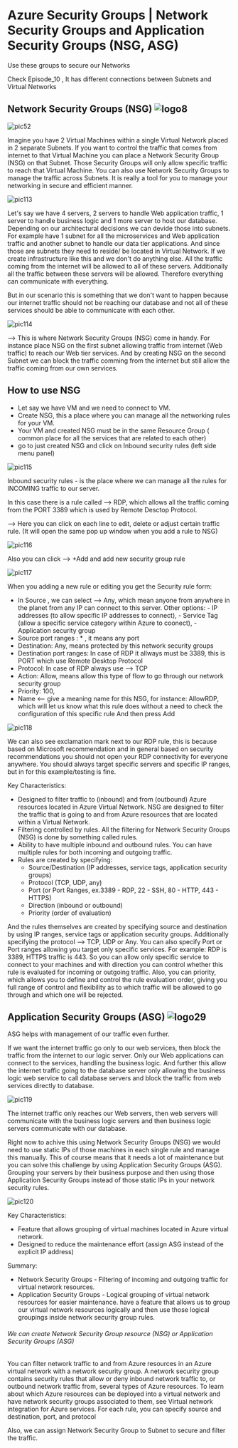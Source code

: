 # Azure Security Groups | Network Security Groups and Application Security Groups (NSG, ASG)

Use these groups to secure our Networks

Check Episode_10 , It has different connections between Subnets and Virtual Networks

## Network Security Groups (NSG) ![logo8](https://github.com/Julian22222/Clouds/blob/main/Azure/logo/logo8.jpg)

![pic52](https://github.com/Julian22222/Clouds/blob/main/Azure/IMG/pic52.jpg)

Imagine you have 2 Virtual Machines within a single Virtual Network placed in 2 separate Subnets. If you want to control the traffic that comes from internet to that Virtual Machine you can place a Network Security Group (NSG) on that Subnet. Those Security Groups will only allow specific traffic to reach that Virtual Machine. You can also use Network Security Groups to manage the traffic across Subnets. It is really a tool for you to manage your networking in secure and efficient manner.

![pic113](https://github.com/Julian22222/Clouds/blob/main/Azure/IMG/pic113.jpg)

Let's say we have 4 servers, 2 servers to handle Web application traffic, 1 server to handle business logic and 1 more server to host our database. Depending on our architectural decisions we can devide those into subnets. For example have 1 subnet for all the microservices and Web application traffic and another subnet to handle our data tier applications. And since those are subnets they need to reside/ be located in Virtual Network. If we create infrastructure like this and we don't do anything else. All the traffic coming from the internet will be allowed to all of these servers. Additionally all the traffic between these servers will be allowed. Therefore everything can communicate with everything.

But in our scenario this is something that we don't want to happen because our internet traffic should not be reaching our database and not all of these services should be able to communicate with each other.

![pic114](https://github.com/Julian22222/Clouds/blob/main/Azure/IMG/pic114.jpg)

--> This is where Network Security Groups (NSG) come in handy. For instance place NSG on the first subnet allowing traffic from internet (Web traffic) to reach our Web tier services. And by creating NSG on the second Subnet we can block the traffic comming from the internet but still allow the traffic coming from our own services.

## How to use NSG

- Let say we have VM and we need to connect to VM.
- Create NSG, this a place where you can manage all the networking rules for your VM.
- Your VM and created NSG must be in the same Resource Group ( common place for all the services that are related to each other)
- go to just created NSG and click on Inbound security rules (left side menu panel)

![pic115](https://github.com/Julian22222/Clouds/blob/main/Azure/IMG/pic115.jpg)

Inbound security rules - is the place where we can manage all the rules for INCOMING traffic to our server.

In this case there is a rule called --> RDP, which allows all the traffic coming from the PORT 3389 which is used by Remote Desctop Protocol.

--> Here you can click on each line to edit, delete or adjust certain traffic rule. (It will open the same pop up window when you add a rule to NSG)

![pic116](https://github.com/Julian22222/Clouds/blob/main/Azure/IMG/pic116.jpg)

Also you can click --> +Add and add new security group rule

![pic117](https://github.com/Julian22222/Clouds/blob/main/Azure/IMG/pic117.jpg)

When you adding a new rule or editing you get the Security rule form:

- In Source , we can select --> Any, which mean anyone from anywhere in the planet from any IP can connect to this server.
  Other options: - IP addresses (to allow specific IP addresses to connect), - Service Tag (allow a specific service category within Azure to coonect), - Application security group
- Source port ranges : \* , it means any port
- Destination: Any, means protected by this network security groups
- Destination port ranges: In case of RDP it allways must be 3389, this is PORT which use Remote Desktop Protocol
- Protocol: In case of RDP always use --> TCP
- Action: Allow, means allow this type of flow to go through our network security group
- Priority: 100,
- Name <-- give a meaning name for this NSG, for instance: AllowRDP, which will let us know what this rule does without a need to check the configuration of this specific rule
  And then press Add

![pic118](https://github.com/Julian22222/Clouds/blob/main/Azure/IMG/pic118.jpg)

We can also see exclamation mark next to our RDP rule, this is because based on Microsoft recommendation and in general based on security recommendations you should not open your RDP connectivity for everyone anywhere. You should always target specific servers and specific IP ranges, but in for this example/testing is fine.

Key Characteristics:

- Designed to filter traffic to (inbound) and from (outbound) Azure resources located in Azure Virtual Network. NSG are designed to filter the traffic that is going to and from Azure resources that are located within a Virtual Network.
- Filtering controlled by rules. All the filtering for Network Security Groups (NSG) is done by something called rules.
- Ability to have multiple inbound and outbound rules. You can have multiple rules for both incoming and outgoing traffic.
- Rules are created by specifying:
  - Source/Destination (IP addresses, service tags, application security groups)
  - Protocol (TCP, UDP, any)
  - Port (or Port Ranges, ex.3389 - RDP, 22 - SSH, 80 - HTTP, 443 - HTTPS)
  - Direction (inbound or outbound)
  - Priority (order of evaluation)

And the rules themselves are created by specifying source and destination by using IP ranges, service tags or application security groups. Additionally specifying the protocol --> TCP, UDP or Any. You can also specify Port or Port ranges allowing you target only specific services. For example: RDP is 3389, HTTPS traffic is 443. So you can allow only specific service to connect to your machines and with direction you can control whether this rule is evaluated for incoming or outgoing traffic. Also, you can priority, which allows you to define and control the rule evaluation order, giving you full range of control and flexibility as to which traffic will be allowed to go through and which one will be rejected.

## Application Security Groups (ASG) ![logo29](https://github.com/Julian22222/Clouds/blob/main/Azure/logo/logo29.jpg)

ASG helps with management of our traffic even further.

If we want the internet traffic go only to our web services, then block the traffic from the internet to our logic server. Only our Web applications can connect to the services, handling the business logic. And further this allow the internet traffic going to the database server only allowing the business logic web service to call database servers and block the traffic from web services directly to database.

![pic119](https://github.com/Julian22222/Clouds/blob/main/Azure/IMG/pic119.jpg)

The internet traffic only reaches our Web servers, then web servers will communicate with the business logic servers and then business logic servers communicate with our database.

Right now to achive this using Network Security Groups (NSG) we would need to use static IPs of those machines in each single rule and manage this manually. This of course means that it needs a lot of maintenance but you can solve this challenge by using Application Security Groups (ASG). Grouping your servers by their business purpose and then using those Application Security Groups instead of those static IPs in your network security rules.

![pic120](https://github.com/Julian22222/Clouds/blob/main/Azure/IMG/pic120.jpg)

Key Characteristics:

- Feature that allows grouping of virtual machines located in Azure virtual network.
- Designed to reduce the maintenance effort (assign ASG instead of the explicit IP address)

Summary:

- Network Security Groups - Filtering of incoming and outgoing traffic for virtual network resources.
- Application Security Groups - Logical grouping of virtual network resources for easier maintenance. have a feature that allows us to group our virtual network resources logically and then use those logical groupings inside network security group rules.

###### We can create Network Security Group resource (NSG) or Application Security Groups (ASG)

You can filter network traffic to and from Azure resources in an Azure virtual network with a network security group. A network security group contains security rules that allow or deny inbound network traffic to, or outbound network traffic from, several types of Azure resources. To learn about which Azure resources can be deployed into a virtual network and have network security groups associated to them, see Virtual network integration for Azure services. For each rule, you can specify source and destination, port, and protocol

Also, we can assign Network Security Group to Subnet to secure and filter the traffic.
